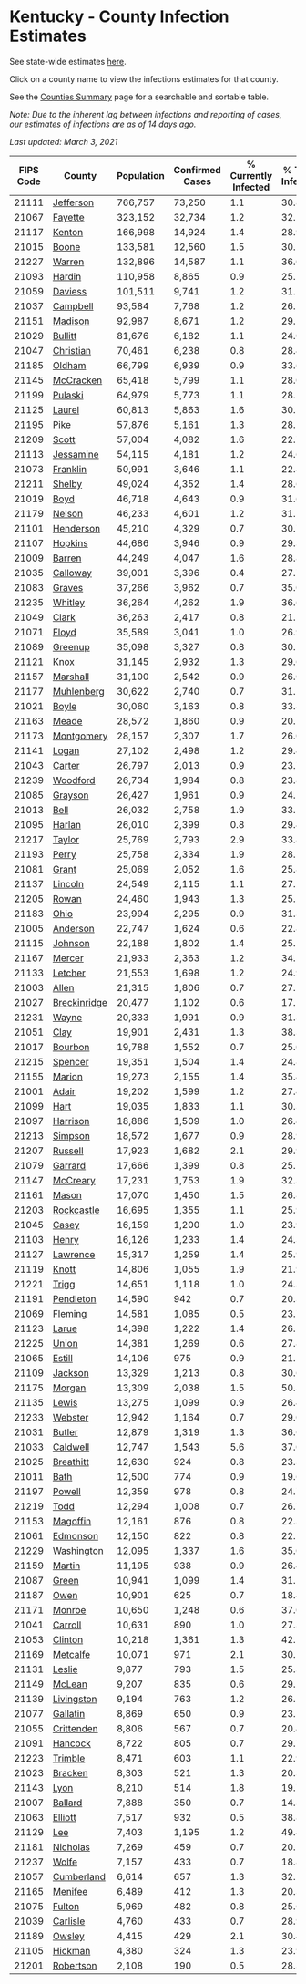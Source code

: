 # Kentucky - County Infection Estimates

See state-wide estimates [here](/infections/us-ky).

Click on a county name to view the infections estimates for that county.

See the [Counties Summary](/infections/summary-counties) page for a searchable and sortable table.

*Note: Due to the inherent lag between infections and reporting of cases, our estimates of infections are as of 14 days ago.*

*Last updated: March 3, 2021*

|   FIPS Code |                       County |   Population |   Confirmed Cases |   % Currently Infected |   % Total Infected |
|-------------|------------------------------|--------------|-------------------|------------------------|--------------------|
|       21111 |       [Jefferson](jefferson) |      766,757 |            73,250 |                    1.1 |               30.8 |
|       21067 |           [Fayette](fayette) |      323,152 |            32,734 |                    1.2 |               32.1 |
|       21117 |             [Kenton](kenton) |      166,998 |            14,924 |                    1.4 |               28.9 |
|       21015 |               [Boone](boone) |      133,581 |            12,560 |                    1.5 |               30.1 |
|       21227 |             [Warren](warren) |      132,896 |            14,587 |                    1.1 |               36.0 |
|       21093 |             [Hardin](hardin) |      110,958 |             8,865 |                    0.9 |               25.2 |
|       21059 |           [Daviess](daviess) |      101,511 |             9,741 |                    1.2 |               31.1 |
|       21037 |         [Campbell](campbell) |       93,584 |             7,768 |                    1.2 |               26.5 |
|       21151 |           [Madison](madison) |       92,987 |             8,671 |                    1.2 |               29.5 |
|       21029 |           [Bullitt](bullitt) |       81,676 |             6,182 |                    1.1 |               24.0 |
|       21047 |       [Christian](christian) |       70,461 |             6,238 |                    0.8 |               28.4 |
|       21185 |             [Oldham](oldham) |       66,799 |             6,939 |                    0.9 |               33.6 |
|       21145 |       [McCracken](mccracken) |       65,418 |             5,799 |                    1.1 |               28.0 |
|       21199 |           [Pulaski](pulaski) |       64,979 |             5,773 |                    1.1 |               28.5 |
|       21125 |             [Laurel](laurel) |       60,813 |             5,863 |                    1.6 |               30.5 |
|       21195 |                 [Pike](pike) |       57,876 |             5,161 |                    1.3 |               28.1 |
|       21209 |               [Scott](scott) |       57,004 |             4,082 |                    1.6 |               22.7 |
|       21113 |       [Jessamine](jessamine) |       54,115 |             4,181 |                    1.2 |               24.6 |
|       21073 |         [Franklin](franklin) |       50,991 |             3,646 |                    1.1 |               22.8 |
|       21211 |             [Shelby](shelby) |       49,024 |             4,352 |                    1.4 |               28.6 |
|       21019 |                 [Boyd](boyd) |       46,718 |             4,643 |                    0.9 |               31.6 |
|       21179 |             [Nelson](nelson) |       46,233 |             4,601 |                    1.2 |               31.5 |
|       21101 |       [Henderson](henderson) |       45,210 |             4,329 |                    0.7 |               30.7 |
|       21107 |           [Hopkins](hopkins) |       44,686 |             3,946 |                    0.9 |               29.3 |
|       21009 |             [Barren](barren) |       44,249 |             4,047 |                    1.6 |               28.8 |
|       21035 |         [Calloway](calloway) |       39,001 |             3,396 |                    0.4 |               27.7 |
|       21083 |             [Graves](graves) |       37,266 |             3,962 |                    0.7 |               35.0 |
|       21235 |           [Whitley](whitley) |       36,264 |             4,262 |                    1.9 |               36.6 |
|       21049 |               [Clark](clark) |       36,263 |             2,417 |                    0.8 |               21.5 |
|       21071 |               [Floyd](floyd) |       35,589 |             3,041 |                    1.0 |               26.9 |
|       21089 |           [Greenup](greenup) |       35,098 |             3,327 |                    0.8 |               30.1 |
|       21121 |                 [Knox](knox) |       31,145 |             2,932 |                    1.3 |               29.6 |
|       21157 |         [Marshall](marshall) |       31,100 |             2,542 |                    0.9 |               26.0 |
|       21177 |     [Muhlenberg](muhlenberg) |       30,622 |             2,740 |                    0.7 |               31.2 |
|       21021 |               [Boyle](boyle) |       30,060 |             3,163 |                    0.8 |               33.8 |
|       21163 |               [Meade](meade) |       28,572 |             1,860 |                    0.9 |               20.7 |
|       21173 |     [Montgomery](montgomery) |       28,157 |             2,307 |                    1.7 |               26.0 |
|       21141 |               [Logan](logan) |       27,102 |             2,498 |                    1.2 |               29.4 |
|       21043 |             [Carter](carter) |       26,797 |             2,013 |                    0.9 |               23.7 |
|       21239 |         [Woodford](woodford) |       26,734 |             1,984 |                    0.8 |               23.8 |
|       21085 |           [Grayson](grayson) |       26,427 |             1,961 |                    0.9 |               24.1 |
|       21013 |                 [Bell](bell) |       26,032 |             2,758 |                    1.9 |               33.5 |
|       21095 |             [Harlan](harlan) |       26,010 |             2,399 |                    0.8 |               29.4 |
|       21217 |             [Taylor](taylor) |       25,769 |             2,793 |                    2.9 |               33.8 |
|       21193 |               [Perry](perry) |       25,758 |             2,334 |                    1.9 |               28.5 |
|       21081 |               [Grant](grant) |       25,069 |             2,052 |                    1.6 |               25.8 |
|       21137 |           [Lincoln](lincoln) |       24,549 |             2,115 |                    1.1 |               27.2 |
|       21205 |               [Rowan](rowan) |       24,460 |             1,943 |                    1.3 |               25.2 |
|       21183 |                 [Ohio](ohio) |       23,994 |             2,295 |                    0.9 |               31.3 |
|       21005 |         [Anderson](anderson) |       22,747 |             1,624 |                    0.6 |               22.8 |
|       21115 |           [Johnson](johnson) |       22,188 |             1,802 |                    1.4 |               25.1 |
|       21167 |             [Mercer](mercer) |       21,933 |             2,363 |                    1.2 |               34.5 |
|       21133 |           [Letcher](letcher) |       21,553 |             1,698 |                    1.2 |               24.9 |
|       21003 |               [Allen](allen) |       21,315 |             1,806 |                    0.7 |               27.1 |
|       21027 | [Breckinridge](breckinridge) |       20,477 |             1,102 |                    0.6 |               17.1 |
|       21231 |               [Wayne](wayne) |       20,333 |             1,991 |                    0.9 |               31.3 |
|       21051 |                 [Clay](clay) |       19,901 |             2,431 |                    1.3 |               38.3 |
|       21017 |           [Bourbon](bourbon) |       19,788 |             1,552 |                    0.7 |               25.0 |
|       21215 |           [Spencer](spencer) |       19,351 |             1,504 |                    1.4 |               24.8 |
|       21155 |             [Marion](marion) |       19,273 |             2,155 |                    1.4 |               35.4 |
|       21001 |               [Adair](adair) |       19,202 |             1,599 |                    1.2 |               27.4 |
|       21099 |                 [Hart](hart) |       19,035 |             1,833 |                    1.1 |               30.3 |
|       21097 |         [Harrison](harrison) |       18,886 |             1,509 |                    1.0 |               26.4 |
|       21213 |           [Simpson](simpson) |       18,572 |             1,677 |                    0.9 |               28.9 |
|       21207 |           [Russell](russell) |       17,923 |             1,682 |                    2.1 |               29.9 |
|       21079 |           [Garrard](garrard) |       17,666 |             1,399 |                    0.8 |               25.1 |
|       21147 |         [McCreary](mccreary) |       17,231 |             1,753 |                    1.9 |               32.3 |
|       21161 |               [Mason](mason) |       17,070 |             1,450 |                    1.5 |               26.8 |
|       21203 |     [Rockcastle](rockcastle) |       16,695 |             1,355 |                    1.1 |               25.9 |
|       21045 |               [Casey](casey) |       16,159 |             1,200 |                    1.0 |               23.9 |
|       21103 |               [Henry](henry) |       16,126 |             1,233 |                    1.4 |               24.3 |
|       21127 |         [Lawrence](lawrence) |       15,317 |             1,259 |                    1.4 |               25.9 |
|       21119 |               [Knott](knott) |       14,806 |             1,055 |                    1.9 |               21.9 |
|       21221 |               [Trigg](trigg) |       14,651 |             1,118 |                    1.0 |               24.3 |
|       21191 |       [Pendleton](pendleton) |       14,590 |               942 |                    0.7 |               20.3 |
|       21069 |           [Fleming](fleming) |       14,581 |             1,085 |                    0.5 |               23.7 |
|       21123 |               [Larue](larue) |       14,398 |             1,222 |                    1.4 |               26.5 |
|       21225 |               [Union](union) |       14,381 |             1,269 |                    0.6 |               27.8 |
|       21065 |             [Estill](estill) |       14,106 |               975 |                    0.9 |               21.5 |
|       21109 |           [Jackson](jackson) |       13,329 |             1,213 |                    0.8 |               30.6 |
|       21175 |             [Morgan](morgan) |       13,309 |             2,038 |                    1.5 |               50.3 |
|       21135 |               [Lewis](lewis) |       13,275 |             1,099 |                    0.9 |               26.4 |
|       21233 |           [Webster](webster) |       12,942 |             1,164 |                    0.7 |               29.0 |
|       21031 |             [Butler](butler) |       12,879 |             1,319 |                    1.3 |               36.6 |
|       21033 |         [Caldwell](caldwell) |       12,747 |             1,543 |                    5.6 |               37.0 |
|       21025 |       [Breathitt](breathitt) |       12,630 |               924 |                    0.8 |               23.3 |
|       21011 |                 [Bath](bath) |       12,500 |               774 |                    0.9 |               19.6 |
|       21197 |             [Powell](powell) |       12,359 |               978 |                    0.8 |               24.7 |
|       21219 |                 [Todd](todd) |       12,294 |             1,008 |                    0.7 |               26.7 |
|       21153 |         [Magoffin](magoffin) |       12,161 |               876 |                    0.8 |               22.3 |
|       21061 |         [Edmonson](edmonson) |       12,150 |               822 |                    0.8 |               22.1 |
|       21229 |     [Washington](washington) |       12,095 |             1,337 |                    1.6 |               35.0 |
|       21159 |             [Martin](martin) |       11,195 |               938 |                    0.9 |               26.4 |
|       21087 |               [Green](green) |       10,941 |             1,099 |                    1.4 |               31.5 |
|       21187 |                 [Owen](owen) |       10,901 |               625 |                    0.7 |               18.4 |
|       21171 |             [Monroe](monroe) |       10,650 |             1,248 |                    0.6 |               37.0 |
|       21041 |           [Carroll](carroll) |       10,631 |               890 |                    1.0 |               27.3 |
|       21053 |           [Clinton](clinton) |       10,218 |             1,361 |                    1.3 |               42.5 |
|       21169 |         [Metcalfe](metcalfe) |       10,071 |               971 |                    2.1 |               30.1 |
|       21131 |             [Leslie](leslie) |        9,877 |               793 |                    1.5 |               25.3 |
|       21149 |             [McLean](mclean) |        9,207 |               835 |                    0.6 |               29.2 |
|       21139 |     [Livingston](livingston) |        9,194 |               763 |                    1.2 |               26.2 |
|       21077 |         [Gallatin](gallatin) |        8,869 |               650 |                    0.9 |               23.5 |
|       21055 |     [Crittenden](crittenden) |        8,806 |               567 |                    0.7 |               20.4 |
|       21091 |           [Hancock](hancock) |        8,722 |               805 |                    0.7 |               29.7 |
|       21223 |           [Trimble](trimble) |        8,471 |               603 |                    1.1 |               22.9 |
|       21023 |           [Bracken](bracken) |        8,303 |               521 |                    1.3 |               20.3 |
|       21143 |                 [Lyon](lyon) |        8,210 |               514 |                    1.8 |               19.7 |
|       21007 |           [Ballard](ballard) |        7,888 |               350 |                    0.7 |               14.3 |
|       21063 |           [Elliott](elliott) |        7,517 |               932 |                    0.5 |               38.8 |
|       21129 |                   [Lee](lee) |        7,403 |             1,195 |                    1.2 |               49.4 |
|       21181 |         [Nicholas](nicholas) |        7,269 |               459 |                    0.7 |               20.1 |
|       21237 |               [Wolfe](wolfe) |        7,157 |               433 |                    0.7 |               18.8 |
|       21057 |     [Cumberland](cumberland) |        6,614 |               657 |                    1.3 |               32.2 |
|       21165 |           [Menifee](menifee) |        6,489 |               412 |                    1.3 |               20.3 |
|       21075 |             [Fulton](fulton) |        5,969 |               482 |                    0.8 |               25.6 |
|       21039 |         [Carlisle](carlisle) |        4,760 |               433 |                    0.7 |               28.9 |
|       21189 |             [Owsley](owsley) |        4,415 |               429 |                    2.1 |               30.4 |
|       21105 |           [Hickman](hickman) |        4,380 |               324 |                    1.3 |               23.9 |
|       21201 |       [Robertson](robertson) |        2,108 |               190 |                    0.5 |               28.3 |